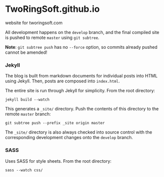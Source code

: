 # TwoRingSoft.github.io
website for tworingsoft.com

All development happens on the `develop` branch, and the final compiled site is pushed to remote `master` using `git subtree`.

**Note**: `git subtree push` has no `--force` option, so commits already pushed cannot be amended!

### Jekyll

The blog is built from markdown documents for individual posts into HTML using Jekyll. Then, posts are composed into `index.html`. 

The entire site is run through Jekyll for simplicity. From the root directory:

	jekyll build --watch

This generates a `_site/` directory. Push the contents of this directory to the remote `master` branch:

	git subtree push --prefix _site origin master

The `_site/` directory is also always checked into source control with the corresponding development changes onto the `develop` branch.

### SASS

Uses SASS for style sheets. From the root directory:

	sass --watch css/
